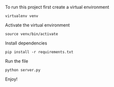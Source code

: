 To run this project first create a virtual environment
```
virtualenv venv
```
Activate the virtual environment
```
source venv/bin/activate
```
Install dependencies
```
pip install -r requirements.txt
```
Run the file
```
python server.py
```

Enjoy!
